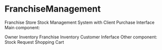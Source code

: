 # FranchiseManagement
Franchise Store Stock Management System with Client Purchase Interface Main component:

Owner Inventory
Franchise Inventory
Customer Inferface Other component:
Stock Request
Shopping Cart

